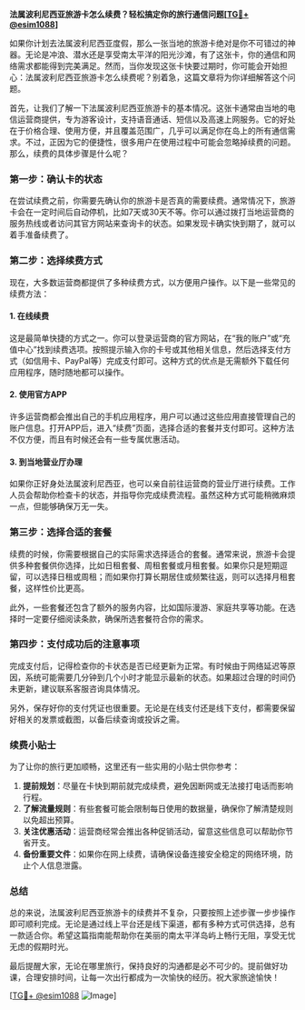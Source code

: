 **法属波利尼西亚旅游卡怎么续费？轻松搞定你的旅行通信问题[[TG💪+ @esim1088](https://t.me/s/esim1088)]**

如果你计划去法属波利尼西亚度假，那么一张当地的旅游卡绝对是你不可错过的神器。无论是冲浪、潜水还是享受南太平洋的阳光沙滩，有了这张卡，你的通信和网络需求都能得到完美满足。然而，当你发现这张卡快要过期时，你可能会开始担心：法属波利尼西亚旅游卡怎么续费呢？别着急，这篇文章将为你详细解答这个问题。

首先，让我们了解一下法属波利尼西亚旅游卡的基本情况。这张卡通常由当地的电信运营商提供，专为游客设计，支持语音通话、短信以及高速上网服务。它的好处在于价格合理、使用方便，并且覆盖范围广，几乎可以满足你在岛上的所有通信需求。不过，正因为它的便捷性，很多用户在使用过程中可能会忽略掉续费的问题。那么，续费的具体步骤是什么呢？

### **第一步：确认卡的状态**
在尝试续费之前，你需要先确认你的旅游卡是否真的需要续费。通常情况下，旅游卡会在一定时间后自动停机，比如7天或30天不等。你可以通过拨打当地运营商的服务热线或者访问其官方网站来查询卡的状态。如果发现卡确实快到期了，就可以着手准备续费了。

### **第二步：选择续费方式**
现在，大多数运营商都提供了多种续费方式，以方便用户操作。以下是一些常见的续费方法：

#### **1. 在线续费**
这是最简单快捷的方式之一。你可以登录运营商的官方网站，在“我的账户”或“充值中心”找到续费选项。按照提示输入你的卡号或其他相关信息，然后选择支付方式（如信用卡、PayPal等）完成支付即可。这种方式的优点是无需额外下载任何应用程序，随时随地都可以操作。

#### **2. 使用官方APP**
许多运营商都会推出自己的手机应用程序，用户可以通过这些应用直接管理自己的账户信息。打开APP后，进入“续费”页面，选择合适的套餐并支付即可。这种方法不仅方便，而且有时候还会有一些专属优惠活动。

#### **3. 到当地营业厅办理**
如果你正好身处法属波利尼西亚，也可以亲自前往运营商的营业厅进行续费。工作人员会帮助你检查卡的状态，并指导你完成续费流程。虽然这种方式可能稍微麻烦一点，但能够确保万无一失。

### **第三步：选择合适的套餐**
续费的时候，你需要根据自己的实际需求选择适合的套餐。通常来说，旅游卡会提供多种套餐供你选择，比如日租套餐、周租套餐或月租套餐。如果你只是短期逗留，可以选择日租或周租；而如果你打算长期居住或频繁往返，则可以选择月租套餐，这样性价比更高。

此外，一些套餐还包含了额外的服务内容，比如国际漫游、家庭共享等功能。在选择时一定要仔细阅读条款，确保所选套餐符合你的需求。

### **第四步：支付成功后的注意事项**
完成支付后，记得检查你的卡状态是否已经更新为正常。有时候由于网络延迟等原因，系统可能需要几分钟到几个小时才能显示最新的状态。如果超过合理的时间仍未更新，建议联系客服咨询具体情况。

另外，保存好你的支付凭证也很重要。无论是在线支付还是线下支付，都需要保留好相关的发票或截图，以备后续查询或投诉之需。

### **续费小贴士**
为了让你的旅行更加顺畅，这里还有一些实用的小贴士供你参考：

1. **提前规划**：尽量在卡快到期前就完成续费，避免因断网或无法接打电话而影响行程。
2. **了解流量规则**：有些套餐可能会限制每日使用的数据量，确保你了解清楚规则以免超出预算。
3. **关注优惠活动**：运营商经常会推出各种促销活动，留意这些信息可以帮助你节省开支。
4. **备份重要文件**：如果你在网上续费，请确保设备连接安全稳定的网络环境，防止个人信息泄露。

### **总结**
总的来说，法属波利尼西亚旅游卡的续费并不复杂，只要按照上述步骤一步步操作即可顺利完成。无论是通过线上平台还是线下渠道，都有多种方式可供选择，总有一款适合你。希望这篇指南能帮助你在美丽的南太平洋岛屿上畅行无阻，享受无忧无虑的假期时光。

最后提醒大家，无论在哪里旅行，保持良好的沟通都是必不可少的。提前做好功课，合理安排时间，让每一次出行都成为一次愉快的经历。祝大家旅途愉快！

[[TG💪+ @esim1088](https://t.me/s/esim1088) ![Image](https://i.postimg.cc/4NQfJmqS/Snipaste-2025-05-13-00-14-12.png)]
